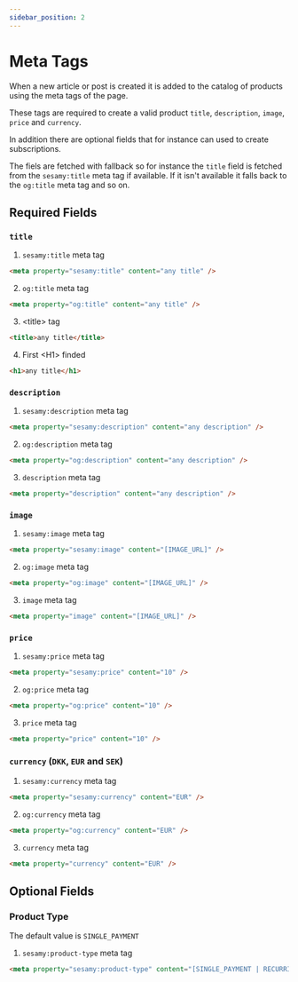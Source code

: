 ```yaml
---
sidebar_position: 2
---
```


# Meta Tags

When a new article or post is created it is added to the catalog of products using the meta tags of the page.

These tags are required to create a valid product `title`, `description`, `image`, `price` and `currency`.

In addition there are optional fields that for instance can used to create subscriptions.

The fiels are fetched with fallback so for instance the `title` field is fetched from the `sesamy:title` meta tag if available. If it isn't available it falls back to the `og:title` meta tag and so on.

## Required Fields

### `title`

1. `sesamy:title` meta tag

```html
<meta property="sesamy:title" content="any title" />
```

2. `og:title` meta tag

```html
<meta property="og:title" content="any title" />
```

3. <title\> tag

```html
<title>any title</title>
```

4. First <H1\> finded

```html
<h1>any title</h1>
```

### `description`

1. `sesamy:description` meta tag

```html
<meta property="sesamy:description" content="any description" />
```

2. `og:description` meta tag

```html
<meta property="og:description" content="any description" />
```

3. `description` meta tag

```html
<meta property="description" content="any description" />
```

### `image`

1. `sesamy:image` meta tag

```html
<meta property="sesamy:image" content="[IMAGE_URL]" />
```

2. `og:image` meta tag

```html
<meta property="og:image" content="[IMAGE_URL]" />
```

3. `image` meta tag

```html
<meta property="image" content="[IMAGE_URL]" />
```

### `price`

1. `sesamy:price` meta tag

```html
<meta property="sesamy:price" content="10" />
```

2. `og:price` meta tag

```html
<meta property="og:price" content="10" />
```

3. `price` meta tag

```html
<meta property="price" content="10" />
```

### `currency` (`DKK`, `EUR` and `SEK`)

1. `sesamy:currency` meta tag

```html
<meta property="sesamy:currency" content="EUR" />
```

2. `og:currency` meta tag

```html
<meta property="og:currency" content="EUR" />
```

3. `currency` meta tag

```html
<meta property="currency" content="EUR" />
```

## Optional Fields

### Product Type

The default value is `SINGLE_PAYMENT`

1. `sesamy:product-type` meta tag

```html
<meta property="sesamy:product-type" content="[SINGLE_PAYMENT | RECURRING]" />
```
